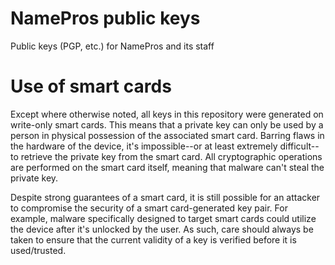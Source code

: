 # NamePros public keys #

Public keys (PGP, etc.) for NamePros and its staff

# Use of smart cards #

Except where otherwise noted, all keys in this repository were generated on write-only smart cards.  This means that a private key can only be used by a person in physical possession of the associated smart card.  Barring flaws in the hardware of the device, it's impossible--or at least extremely difficult--to retrieve the private key from the smart card.  All cryptographic operations are performed on the smart card itself, meaning that malware can't steal the private key.

Despite strong guarantees of a smart card, it is still possible for an attacker to compromise the security of a smart card-generated key pair.  For example, malware specifically designed to target smart cards could utilize the device after it's unlocked by the user.  As such, care should always be taken to ensure that the current validity of a key is verified before it is used/trusted.

